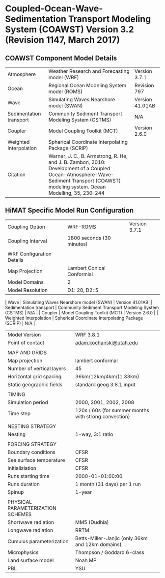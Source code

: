 # Coupled-Ocean-Wave-Sedimentation Transport Modeling System (COAWST) Version 3.2 (Revision 1147, March 2017)

## COAWST Component Model Details 

| | | |
|:-----|:-----|:-----|
| Atmosphere | Weather Research and Forecasting model (WRF) | Version 3.7.1 |
| Ocean | Regional Ocean Modeling System model (ROMS) | Revision 797 |
| Wave | Simulating Waves Nearshore model (SWAN) | Version 41.01AB|
| Sedimentation transport | Community Sediment Transport Modeling System (CSTMS) | N/A |
| Coupler | Model Coupling Toolkit (MCT) | Version 2.6.0 |
| Weighted Interpolation | Spherical Coordinate Interpolating Package (SCRIP) |
| Citation | Warner, J. C., B. Armstrong, R. He, and J. B. Zambon, 2010: Development of a Coupled Ocean-Atmosphere-Wave-Sediment Transport (COAWST) modeling system. Ocean Modelling, 35, 230–244 | |

## HiMAT Specific Model Run Configuration

| | | |
|:-----|:-----|:-----|
| Coupling Option | WRF-ROMS | Version 3.7.1 |
| Coupling Interval | 1800 seconds (30 minutes) |
| | | 
| WRF Configuration Details | |
| Map Projection | Lambert Conical Conformial | |
| Model Domains | 2 |
| Model Resolution | D1: 20, D2: 5 | |

| Wave | Simulating Waves Nearshore model (SWAN) | Version 41.01AB|
| Sedimentation transport | Community Sediment Transport Modeling System (CSTMS) | N/A |
| Coupler | Model Coupling Toolkit (MCT) | Version 2.6.0 |
| Weighted Interpolation | Spherical Coordinate Interpolating Package (SCRIP) | N/A |



| | | 
|:-----|:-----|
|Model Version|WRF 3.8.1|
|Point of contact |adam.kochanski@utah.edu|
| | |
| MAP AND GRIDS | |
| Map projection | lambert conformal |
| Number of vertical layers | 45  |
| Horizontal grid spacing | 36km/12km/4km/(1.33km) |
| Static geographic fields | standard geog 3.8.1 input |
| | |
| TIMING | |
| Simulation period | 2000, 2001, 2002, 2008 |
| Time step | 120s / 60s (for summer months with strong convection) |
| | |
| NESTING STRATEGY |  | 
| Nesting | 1-way, 3:1 ratio  |
| | |
| FORCING STRATEGY | |
| Boundary conditions | CFSR |
| Sea surface temperature | CFSR  |
| Initializiation | CFSR | 
| Runs starting time | 2000-01-01:00:00 |
| Runs duration | 1 month (31 days) per 1 run | 
| Spinup | 1-year  |
| | |
| PHYSICAL PARAMETERIZATION SCHEMES | | 
| Shortwave radiation | MM5 (Dudhia)  |
| Longwave radiation | RRTM  |
| Cumulus parameterization | Betts-Miller-Janjic (only 36km and 12km domains) |
| Microphysics | Thompson / Goddard 6-class  | 
| Land surface model | Noah MP  | 
| PBL | YSU  |
